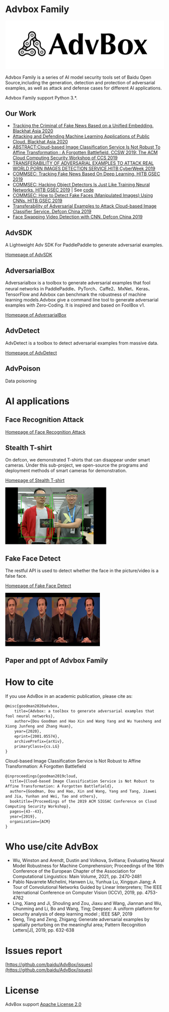 # Advbox Family

![logo](pic/logo.png)

Advbox Family is a series of AI model security tools set of Baidu Open Source,including the generation, detection and protection of adversarial examples, as well as attack and defense cases for different AI applications.

Advbox Family  support Python 3.*.

## Our Work

- [Tracking the Criminal of Fake News Based on a Unified Embedding. Blackhat Asia 2020](https://www.blackhat.com/asia-20/briefings/schedule/index.html#tracking-the-criminal-of-fake-news-based-on-a-unified-embedding-18388)
- [Attacking and Defending Machine Learning Applications of Public Cloud. Blackhat Asia 2020](https://www.blackhat.com/asia-20/briefings/schedule/#attacking-and-defending-machine-learning-applications-of-public-cloud-18725)
- [ABSTRACT:Cloud-based Image Classification Service Is Not Robust To Affine Transformation : A Forgotten Battlefield. CCSW 2019: The ACM Cloud Computing Security Workshop of CCS 2019](https://ccsw.io/#speakers)
- [TRANSFERABILITY OF ADVERSARIAL EXAMPLES TO ATTACK REAL WORLD PORN IMAGES DETECTION SERVICE.HITB CyberWeek 2019](https://cyberweek.ae/session/transferability-of-adversarial-examples-to-attack-real-world-porn-images-detection-service/)
- [COMMSEC: Tracking Fake News Based On Deep Learning. HITB GSEC 2019](https://gsec.hitb.org/sg2019/sessions/commsec-tracking-fake-news-based-on-deep-learning/)
- [COMMSEC: Hacking Object Detectors Is Just Like Training Neural Networks. HITB GSEC 2019](https://gsec.hitb.org/sg2019/sessions/commsec-hacking-object-detectors-is-just-like-training-neural-networks/) | See [code](https://github.com/advboxes/AdvBox/blob/master/advbox_family/ODD/README.md)
- [COMMSEC: How to Detect Fake Faces (Manipulated Images) Using CNNs. HITB GSEC 2019](https://gsec.hitb.org/sg2019/sessions/commsec-how-to-detect-fake-faces-manipulated-images-using-cnns/)
- [Transferability of Adversarial Examples to Attack Cloud-based Image Classifier Service. Defcon China 2019](https://www.defcon.org/html/dc-china-1/dc-cn-1-speakers.html)
- [Face Swapping Video Detection with CNN. Defcon China 2019](https://www.defcon.org/html/dc-china-1/dc-cn-1-speakers.html)

 

## AdvSDK

A Lightweight Adv SDK For PaddlePaddle to generate adversarial examples.

[Homepage of AdvSDK](advsdk/README.md) 


## AdversarialBox
Adversarialbox is a toolbox to generate adversarial examples that fool neural networks in PaddlePaddle、PyTorch、Caffe2、MxNet、Keras、TensorFlow and Advbox can benchmark the robustness of machine learning models.Advbox give a command line tool to generate adversarial examples with Zero-Coding. It is inspired and based on FoolBox v1. 

[Homepage of AdversarialBox](adversarialbox.md)

## AdvDetect
AdvDetect is a toolbox to detect adversarial examples from massive data.

[Homepage of AdvDetect](advbox_family/AdvDetect/README.md)


## AdvPoison

Data poisoning

# AI applications

## Face Recognition Attack

[Homepage of Face Recognition Attack](applications/face_recognition_attack/README.md)

## Stealth T-shirt
On defcon, we demonstrated T-shirts that can disappear under smart cameras. Under this sub-project, we open-source the programs and deployment methods of smart cameras for demonstration.

[Homepage of Stealth T-shirt](applications/StealthTshirt/README.md)

![pic1](applications/StealthTshirt/output.gif)

## Fake Face Detect

The restful API is used to detect whether the face in the picture/video is a false face.

[Homepage of Fake Face Detect](applications/fake_face_detect/README.md)

![pic2](pic/deepfake02.png)



## Paper and ppt of Advbox Family




# How to cite

If you use AdvBox in an academic publication, please cite as:

	@misc{goodman2020advbox,
	    title={Advbox: a toolbox to generate adversarial examples that fool neural networks},
	    author={Dou Goodman and Hao Xin and Wang Yang and Wu Yuesheng and Xiong Junfeng and Zhang Huan},
	    year={2020},
	    eprint={2001.05574},
	    archivePrefix={arXiv},
	    primaryClass={cs.LG}
	}

Cloud-based Image Classification Service is Not Robust to Affine Transformation: A Forgotten Battlefield

	@inproceedings{goodman2019cloud,
	  title={Cloud-based Image Classification Service is Not Robust to Affine Transformation: A Forgotten Battlefield},
	  author={Goodman, Dou and Hao, Xin and Wang, Yang and Tang, Jiawei and Jia, Yunhan and Wei, Tao and others},
	  booktitle={Proceedings of the 2019 ACM SIGSAC Conference on Cloud Computing Security Workshop},
	  pages={43--43},
	  year={2019},
	  organization={ACM}
	}

# Who use/cite AdvBox
- Wu, Winston  and Arendt, Dustin  and Volkova, Svitlana; Evaluating Neural Model Robustness for Machine Comprehension; Proceedings of the 16th Conference of the European Chapter of the Association for Computational Linguistics: Main Volume, 2021, pp. 2470-2481
- Pablo Navarrete Michelini, Hanwen Liu, Yunhua Lu, Xingqun Jiang; A Tour of Convolutional Networks Guided by Linear Interpreters; The IEEE International Conference on Computer Vision (ICCV), 2019, pp. 4753-4762
- Ling, Xiang and Ji, Shouling and Zou, Jiaxu and Wang, Jiannan and Wu, Chunming and Li, Bo and Wang, Ting; Deepsec: A uniform platform for security analysis of deep learning model ; IEEE S\&P, 2019
- Deng, Ting and Zeng, Zhigang; Generate adversarial examples by spatially perturbing on the meaningful area; Pattern Recognition Letters[J], 2019, pp. 632-638 


# Issues report

[https://github.com/baidu/AdvBox/issues](https://github.com/baidu/AdvBox/issues)

# License

AdvBox support [Apache License 2.0](https://github.com/baidu/AdvBox/blob/master/LICENSE)
